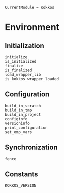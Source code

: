 ```@meta
CurrentModule = Kokkos
```

# Environment

## Initialization

```@docs
initialize
is_initialized
finalize
is_finalized
load_wrapper_lib
is_kokkos_wrapper_loaded
```

## Configuration

```@docs
build_in_scratch
build_in_tmp
build_in_project
configinfo
versioninfo
print_configuration
set_omp_vars
```

## Synchronization

```@docs
fence
```

## Constants

```@docs
KOKKOS_VERSION
```
